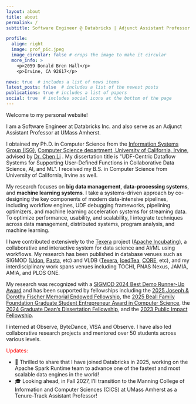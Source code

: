 ```yaml
---
layout: about
title: about
permalink: /
subtitle: Software Engineer @ Databricks | Adjunct Assistant Professor @ UMass Amherst

profile:
  align: right
  image: prof_pic.jpeg
  image_circular: false # crops the image to make it circular
  more_info: >
    <p>2059 Donald Bren Hall</p>
    <p>Irvine, CA 92617</p>

news: true  # includes a list of news items
latest_posts: false  # includes a list of the newest posts
publications: true # includes a list of papers
social: true  # includes social icons at the bottom of the page
---
```

Welcome to my personal website!

I am a Software Engineer at Databricks Inc. and also serve as an Adjunct Assistant Professor at UMass Amherst.

I obtained my Ph.D. in Computer Science from the [Information Systems Group (ISG)](https://isg.ics.uci.edu), [Computer Science department, University of California, Irvine](https://ics.uci.edu), advised by [Dr. Chen Li](https://chenli.ics.uci.edu) .
My dissertation title is "UDF-Centric Dataflow Systems for Supporting User-Defined Functions in Collaborative Data Science, AI, and ML".
I received my B.S. in Computer Science from University of California, Irvine as well.

My research focuses on **big data management**, **data-processing systems**, and **machine learning systems**.
I take a systems-driven approach by co-designing the key components of modern data-intensive pipelines, including workflow engines, UDF debugging frameworks, pipelining optimizers, and machine learning acceleration systems for streaming data.
To optimize performance, usability, and scalability, I integrate techniques across data management, distributed systems, program analysis, and machine learning.

I have contributed extensively to the [Texera](https://texera.io) project ([Apache Incubating](https://incubator.apache.org/projects/texera.html)), a collaborative and interactive system for data science and AI/ML using workflows.
My research has been published in database venues such as SIGMOD ([Udon](https://dl.acm.org/doi/10.1145/3626712), [Pasta](https://dl.acm.org/doi/10.1145/3698832), etc) and VLDB ([Texera](https://dl.acm.org/doi/10.14778/3681954.3682022), [IcedTea](https://dl.acm.org/doi/10.14778/3712221.3712251), [CORE](https://www.vldb.org/pvldb/vol15/p2032-yang.pdf), etc), and my interdisciplinary work spans venues including TOCHI, PNAS Nexus, JAMIA, AMIA, and PLOS ONE.

My research was recognized with a [SIGMOD 2024 Best Demo Runner-Up Award](https://sigmod.org/sigmod-awards/sigmod-best-demonstration-award/) and has been supported by fellowships including the [2025 Joseph & Dorothy Fischer Memorial Endowed Fellowship](https://ics.uci.edu/academics/impact/student-awards-honors/), the [2025 Beall Family Foundation Graduate Student Entrepreneur Award in Computer Science](https://ics.uci.edu/academics/impact/student-awards-honors/), the [2024 Graduate Dean’s Dissertation Fellowship](https://ics.uci.edu/academics/impact/student-awards-honors/), and the [2023 Public Impact Fellowship](https://ics.uci.edu/academics/impact/student-awards-honors/).

I interned at Observe, ByteDance, VISA and Observe. I have also led collaborative research projects and mentored over 50 students across various levels.

<span style="color: red;"> Updates: </span>
 
 - 🚀 Thrilled to share that I have joined Databricks in 2025, working on the Apache Spark Runtime team to advance one of the fastest and most scalable data engines in the world!  
 - 🎓 Looking ahead, in Fall 2027, I’ll transition to the Manning College of Information and Computer Sciences (CICS) at UMass Amherst as a Tenure-Track Assistant Professor!